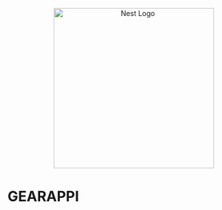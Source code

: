 <p align="center">
  <a href="https://gearappi.com/" target="blank"><img src="https://raw.githubusercontent.com/gearappi/logo/master/logo_site.png" width="320" alt="Nest Logo" /></a>
</p>
<p>
  <h1>GEARAPPI</h1>  
</p>

